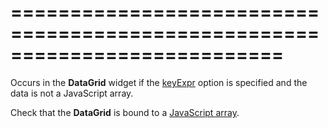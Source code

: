 ===========================================================================
===========================================================================

<!--shortDescription-->
Occurs in the **DataGrid** widget if the [keyExpr](/Documentation/ApiReference/UI_Widgets/dxDataGrid/Configuration/#keyExpr) option is specified and the data is not a JavaScript array.
<!--/shortDescription-->

<!--fullDescription-->
Check that the **DataGrid** is bound to a [JavaScript array](/Documentation/Guide/Widgets/DataGrid/Data_Binding/Simple_Array/Array_Only/).
<!--/fullDescription-->